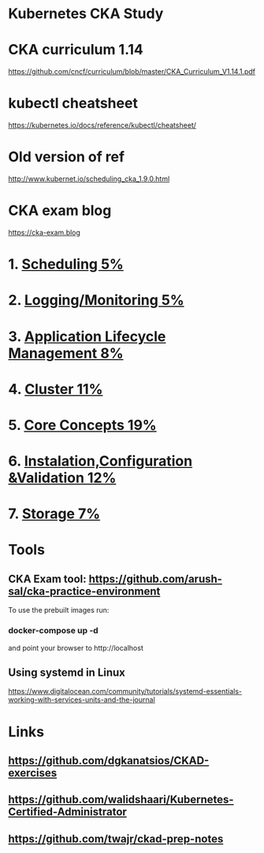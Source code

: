 # Kubernetes CKA Study

# CKA curriculum 1.14
https://github.com/cncf/curriculum/blob/master/CKA_Curriculum_V1.14.1.pdf

# kubectl cheatsheet
https://kubernetes.io/docs/reference/kubectl/cheatsheet/
# Old version of ref 
http://www.kubernet.io/scheduling_cka_1.9.0.html
# CKA exam blog 
https://cka-exam.blog


# 1. <a href=scheduling.md> Scheduling 5% </a>
# 2. <a href=logging.md> Logging/Monitoring 5% </a>
# 3. <a href=applicationlifecycle.md> Application Lifecycle Management 8% </a>
# 4. <a href=cluster.md>Cluster 11%</a>
# 5. <a href=coreconcepts.md>Core Concepts 19%</a>
# 6. <a href=install.md> Instalation,Configuration &Validation 12% </a>
# 7. <a href=storage.md>Storage 7%<a/>

# Tools 

  ## CKA Exam tool: https://github.com/arush-sal/cka-practice-environment

To use the prebuilt images run:   
  ### docker-compose up -d 
  and point your browser to http://localhost

## Using systemd in Linux 
https://www.digitalocean.com/community/tutorials/systemd-essentials-working-with-services-units-and-the-journal

# Links
  ##  https://github.com/dgkanatsios/CKAD-exercises
  ## https://github.com/walidshaari/Kubernetes-Certified-Administrator
  ## https://github.com/twajr/ckad-prep-notes